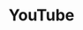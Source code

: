 ---
title: "YouTube"
weight: 6
description: "My YouTube videos"
link: "https://www.youtube.com/channel/UCh-7bYEA8zulOxszxXZhStg"
---